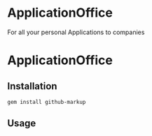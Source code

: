 # ApplicationOffice
For all your personal Applications to companies


ApplicationOffice
=============




Installation
-----------

```
gem install github-markup
```

Usage
-----

```

```



